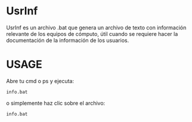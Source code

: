 # UsrInf
UsrInf es un archivo .bat que genera un archivo de texto con información relevante de los equipos de cómputo, útil cuando se requiere hacer la documentación de la información de los usuarios.

# USAGE

Abre tu cmd o ps y ejecuta:
````
info.bat
````
o simplemente haz clic sobre el archivo:
````
info.bat
````
